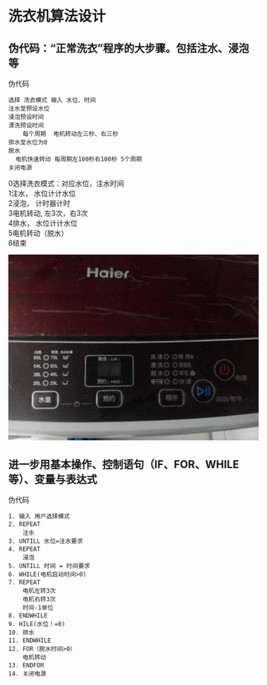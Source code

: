 # 洗衣机算法设计

## 伪代码：“正常洗衣”程序的大步骤。包括注水、浸泡等  

伪代码   
```
选择 洗衣模式 输入 水位、时间
注水至预设水位
浸泡预设时间
漂洗预设时间
    每个周期  电机转动左三秒、右三秒
排水至水位为0
脱水
  电机快速转动 每周期左100秒右100秒 5个周期
关闭电源
```

0选择洗衣模式：对应水位，注水时间   
1注水， 水位计计水位   
2浸泡， 计时器计时   
3电机转动, 左3次，右3次   
4排水， 水位计计水位   
5电机转动（脱水）   
6结束  

![](images\lab08\timg.jpg)

## 进一步用基本操作、控制语句（IF、FOR、WHILE等）、变量与表达式
伪代码 

```
1. 输入 用户选择模式
2. REPEAT 
    注水
3. UNTILL 水位=注水要求
4. REPEAT 
    浸泡
5. UNTILL 时间 = 时间要求
6. WHILE(电机启动时间>0)
7. REPEAT 
    电机左转3次
    电机右转3次
    时间-1单位
8. ENDWHILE
9. HILE(水位！=0)
10. 排水
11. ENDWHILE
12. FOR（脱水时间>0） 
    电机转动
13. ENDFOR
14. 关闭电源

```
